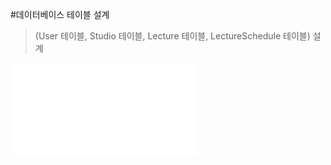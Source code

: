 #데이터베이스 테이블 설계
>(User 테이블, Studio 테이블, Lecture 테이블, LectureSchedule 테이블) 설계

![데이터베이스 테이블 설계](/image/Database_테이블_설계.pdf)
